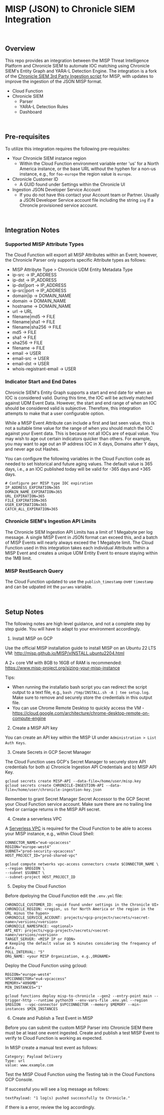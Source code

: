 # MISP (JSON) to Chronicle SIEM Integration

</br>

## Overview

This repo provides an integration between the MISP Threat Intelligence Platform and Chronicle SIEM to automate IOC matching using Chronicle SIEM's Entity Graph and YARA-L Detection Engine.  The integration is a fork of the [Chronicle SIEM 3rd Party Ingestion script](https://github.com/chronicle/ingestion-scripts) for MISP, with updates to improve the ingestion of the JSON MISP format.

* Cloud Function
* Chronicle SIEM
    * Parser
    * YARA-L Detection Rules
    * Dashboard

</br>

## Pre-requisites

To utilize this integration requires the following pre-requisites:
* Your Chronicle SIEM instance region
    * Within the Cloud Function environment variable enter 'us' for a North America instance, or the base URL without the hyphen for a non-us instance, e.g., for `foo-europe` the region value is `europe`.
* Chronicle Customer ID
    * A GUID found under Settings within the Chronicle UI
* Ingestion JSON Developer Service Account
    * If you do not have this contact your Account team or Partner.  Usually a JSON Developer Service account file including the string `ing` if a Chroncle provisioned service account.

</br>

## Integration Notes

### Supported MISP Attribute Types

The Cloud Function will export all MISP Attributes within an Event; however, the Chronicle Parser only supports specific Attribute types as follows:

* MISP Attribyte Type > Chronicle UDM Entity Metadata Type
* ip-src -> IP_ADDRESS
* ip-dst -> IP_ADDRESS
* ip-dst|port -> IP_ADDRESS
* ip-src|port -> IP_ADDRESS
* domain|ip -> DOMAIN_NAME 
* domain -> DOMAIN_NAME
* hostname -> DOMAIN_NAME
* url -> URL
* filename|md5 -> FILE
* filename|sha1 -> FILE
* filename|sha256 -> FILE
* md5 -> FILE
* sha1 -> FILE
* sha256 -> FILE
* filename -> FILE
* email -> USER
* email-src -> USER
* email-dst -> USER
* whois-registrant-email -> USER

### Indicator Start and End Dates

Chronicle SIEM's Entity Graph supports a start and end date for when an IOC is considered valid. During this time, the IOC will be actively matched against UDM Event Data. However, the start and end range of when an IOC should be considered valid is subjective. Therefore, this integration attempts to make that a user configurable option.

While a MISP Event Attribute can include a first and last seen value, this is not a suitable time value for the range of when you should match the IOC against your Event data. This is because not all IOCs are of equal value. You may wish to age out certain indicators quicker than others. For example, you may want to age out an IP address IOC in X days, Domains after Y days, and never age out Hashes.

You can configure the following variables in the Cloud Function code as needed to set historical and future aging values.  The default value is 365 days, i.e., a an IOC published today will be valid for -365 days and +365 days.


```
# Configure per MISP type IOC expiration
IP_ADDRESS_EXPIRATION=365
DOMAIN_NAME_EXPIRATION=365
URL_EXPIRATION=365
FILE_EXPIRATION=365
USER_EXPIRATION=365
CATCH_ALL_EXPIRATION=365
```

### Chronicle SIEM's Ingestion API Limits 
The Chronicle SIEM Ingestion API Limits has a limit of 1 Megabyte per log message.  A single MISP Event in JSON format can exceed this, and a batch of MISP Events will nearly always exceed the 1 Megabyte limit.  The Cloud Function used in this integration takes each individual Attribute within a MISP Event and creates a unique UDM Entity Event to ensure staying within the 1MB limit. 

### MISP RestSearch Query

The Cloud Function  updated to use the `publish_timestamp` over `timestamp` and can be udpated int the `params` variable.

</br>

## Setup Notes

The following notes are high level guidance, and not a complete step by step guide.  You will have to adapt to your environment accordingly.

1. Install MISP on GCP

Use the official MISP installation guide to install MISP on an Ubuntu 22 LTS VM:
http://misp.github.io/MISP/xINSTALL.ubuntu2204.html

A 2+ core VM with 8GB to 16GB of RAM is recommended: 
https://www.misp-project.org/sizing-your-misp-instance

Tips:
* When running the installatio bash script you can redirect the script output to a text file, e.g., `bash /tmp/INSTALL.sh -A | tee setup.log`.  Make sure to remove and securely store the credentials in this output file.
* You can use Chrome Remote Desktop to quickly access the VM - https://cloud.google.com/architecture/chrome-desktop-remote-on-compute-engine

2. Create a MISP API key

You can create an API key within the MISP UI under `Administration > List Auth Keys`.

3. Create Secrets in GCP Secret Manager

The Cloud Function uses GCP's Secret Manager to securely store API credentials for both a) Chronicle Ingestion API Credentials and b) MISP API Key.

```
gcloud secrets create MISP-API --data-file=/home/user/misp.key 
gcloud secrets create CHRONICLE-INGESTION-API --data-file=/home/user/chronicle-ingestion-key.json
```

Remember to grant Secret Manager Secret Accessor to the GCP Secret your Cloud Function service account.  Make sure there are no trailing line feed or carriage returns in the MISP API secret.

4) Create a serverless VPC

A [Serverless VPC](https://cloud.google.com/functions/docs/networking/connecting-vpc) is required for the Cloud Function to be able to access your MISP instance, e.g., within Cloud Shell:

```
CONNECTOR_NAME="eu4-vpcaccess" 
REGION="europe-west4"
SUBNET="prod-security-vpcaccess"
HOST_PROJECT_ID="prod-shared-vpc"

gcloud compute networks vpc-access connectors create $CONNECTOR_NAME \
--region $REGION \
--subnet $SUBNET \
--subnet-project HOST_PROJECT_ID
```

5) Deploy the Cloud Function

Before dpeloying the Cloud Function edit the `.env.yml` file:

```
CHRONICLE_CUSTOMER_ID: <guid found under settings in the Chronicle UI>
CHRONICLE_REGION: <region, us for North America or the region in the URL minus the hypen>
CHRONICLE_SERVICE_ACCOUNT: projects/<gcp-project>/secrets/<secret-name>/versions/<version>
CHRONICLE_NAMESPACE: <optional>
API_KEY: projects/<gcp-project>/secrets/<secret-name>/versions/<version>
TARGET_SERVER: <MISP IP or FQDN>
# Keeping the default value as 5 minutes considering the frequency of data.
POLL_INTERVAL: "5"
ORG_NAME: <your MISP Organization, e.g.,ORGNAME>
```

Deploy the Cloud Function using gcloud:

```
REGION="europe-west4"
VPCCONNECTOR="eu4-vpcaccess"
MEMORY="4096MB"
MIN_INSTANCES="1"

gcloud functions deploy misp-to-chronicle --gen2 --entry-point main --trigger-http --runtime python39 --env-vars-file .env.yml --region $REGION  --vpc-connector $VPCCONNECTOR --memory $MEMORY --min-instances $MIN_INSTANCES
```

6) Create and Publish a Test Event in MISP

Before you can submit the custom MISP Parser into Chronicle SIEM there must be at least one event ingested.  Create and publish a test MISP Event to verify te Cloud Function is working as expected.

In MISP create a manual test event as follows:
```
Category: Payload Delivery
Type: url
value: www.example.com
```

Test the MISP Cloud Function using the Testing tab in the Cloud Functions GCP Console.  

If successful you will see a log message as follows:
```
textPayload: "1 log(s) pushed successfully to Chronicle."
```

if there is a error, review the log accordingly.


